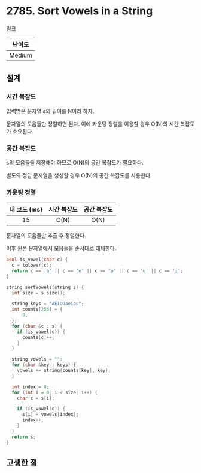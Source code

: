 # 2785. Sort Vowels in a String

[링크](https://leetcode.com/problems/sort-vowels-in-a-string/)

| 난이도 |
| :----: |
| Medium |

## 설계

### 시간 복잡도

입력받은 문자열 s의 길이를 N이라 하자.

문자열의 모음들만 정렬하면 된다. 이에 카운팅 정렬을 이용할 경우 O(N)의 시간 복잡도가 소요된다.

### 공간 복잡도

s의 모음들을 저장해야 하므로 O(N)의 공간 복잡도가 필요하다.

별도의 정답 문자열을 생성할 경우 O(N)의 공간 복잡도를 사용한다.

### 카운팅 정렬

| 내 코드 (ms) | 시간 복잡도 | 공간 복잡도 |
| :----------: | :---------: | :---------: |
|      15      |    O(N)     |    O(N)     |

문자열의 모음들만 추출 후 정렬한다.

이후 원본 문자열에서 모음들을 순서대로 대체한다.

```cpp
bool is_vowel(char c) {
  c = tolower(c);
  return c == 'a' || c == 'e' || c == 'o' || c == 'u' || c == 'i';
}

string sortVowels(string s) {
  int size = s.size();

  string keys = "AEIOUaeiou";
  int counts[256] = {
      0,
  };
  for (char &c : s) {
    if (is_vowel(c)) {
      counts[c]++;
    }
  }

  string vowels = "";
  for (char &key : keys) {
    vowels += string(counts[key], key);
  }

  int index = 0;
  for (int i = 0; i < size; i++) {
    char c = s[i];

    if (is_vowel(c)) {
      s[i] = vowels[index];
      index++;
    }
  }
  return s;
}
```

## 고생한 점
